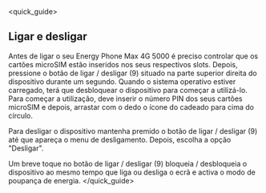 <quick_guide>
## Ligar e desligar

Antes de ligar o seu Energy Phone Max 4G 5000 é preciso controlar que os cartões microSIM estão inseridos nos seus respectivos slots.  Depois, pressione o botão de ligar / desligar (9) situado na parte superior direita do dispositivo durante um segundo.  Quando o sistema operativo estiver carregado, terá que desbloquear o dispositivo para começar a utilizá-lo. Para começar a utilização, deve inserir o número PIN dos seus cartões microSIM e depois, arrastar com o dedo o ícone do cadeado para cima do círculo.

Para desligar o dispositivo mantenha premido o botão de ligar / desligar (9) até que apareça o menu de desligamento. Depois, escolha a opção "Desligar".

Um breve toque no botão de ligar / desligar (9) bloqueia / desbloqueia o dispositivo ao mesmo tempo que liga ou desliga o ecrã e activa o modo de poupança de energia.
</quick_guide>
